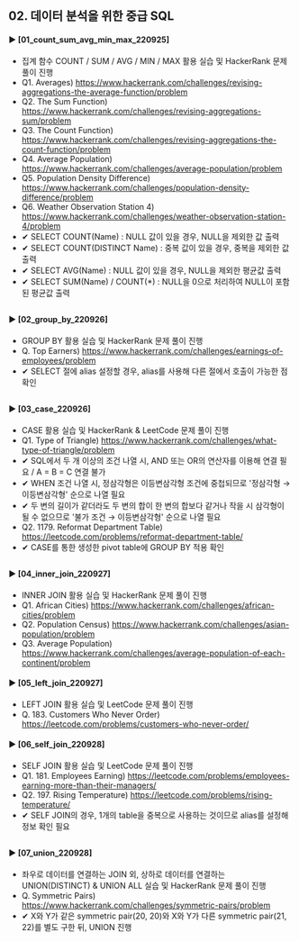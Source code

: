####  
## 02. 데이터 분석을 위한 중급 SQL  
#### ► [01_count_sum_avg_min_max_220925]  
- 집계 함수 COUNT / SUM / AVG / MIN / MAX 활용 실습 및 HackerRank 문제 풀이 진행  
- Q1. Averages) https://www.hackerrank.com/challenges/revising-aggregations-the-average-function/problem  
- Q2. The Sum Function) https://www.hackerrank.com/challenges/revising-aggregations-sum/problem  
- Q3. The Count Function) https://www.hackerrank.com/challenges/revising-aggregations-the-count-function/problem  
- Q4. Average Population) https://www.hackerrank.com/challenges/average-population/problem  
- Q5. Population Density Difference) https://www.hackerrank.com/challenges/population-density-difference/problem  
- Q6. Weather Observation Station 4) https://www.hackerrank.com/challenges/weather-observation-station-4/problem  
- ✔︎ SELECT COUNT(Name) : NULL 값이 있을 경우, NULL을 제외한 값 출력  
- ✔︎ SELECT COUNT(DISTINCT Name) : 중복 값이 있을 경우, 중복을 제외한 값 출력  
- ✔︎ SELECT AVG(Name) : NULL 값이 있을 경우, NULL을 제외한 평균값 출력  
- ✔︎ SELECT SUM(Name) / COUNT(*) : NULL을 0으로 처리하여 NULL이 포함된 평균값 출력  
##  
#### ► [02_group_by_220926]  
- GROUP BY 활용 실습 및 HackerRank 문제 풀이 진행   
- Q. Top Earners) https://www.hackerrank.com/challenges/earnings-of-employees/problem  
- ✔︎ SELECT 절에 alias 설정할 경우, alias를 사용해 다른 절에서 호출이 가능한 점 확인  
##  
#### ► [03_case_220926]  
- CASE 활용 실습 및 HackerRank & LeetCode 문제 풀이 진행  
- Q1. Type of Triangle) https://www.hackerrank.com/challenges/what-type-of-triangle/problem  
- ✔︎ SQL에서 두 개 이상의 조건 나열 시, AND 또는 OR의 연산자를 이용해 연결 필요 / A = B = C 연결 불가  
- ✔︎ WHEN 조건 나열 시, 정삼각형은 이등변삼각형 조건에 중첩되므로 '정삼각형 → 이등변삼각형' 순으로 나열 필요  
- ✔︎ 두 변의 길이가 같더라도 두 변의 합이 한 변의 합보다 같거나 작을 시 삼각형이 될 수 없으므로 '불가 조건 → 이등변삼각형' 순으로 나열 필요  
- Q2. 1179. Reformat Department Table) https://leetcode.com/problems/reformat-department-table/  
- ✔︎ CASE를 통한 생성한 pivot table에 GROUP BY 적용 확인  
##  
#### ► [04_inner_join_220927]  
- INNER JOIN 활용 실습 및 HackerRank 문제 풀이 진행  
- Q1. African Cities) https://www.hackerrank.com/challenges/african-cities/problem  
- Q2. Population Census) https://www.hackerrank.com/challenges/asian-population/problem  
- Q3. Average Population) https://www.hackerrank.com/challenges/average-population-of-each-continent/problem  
####  
#### ► [05_left_join_220927]  
- LEFT JOIN 활용 실습 및 LeetCode 문제 풀이 진행  
- Q. 183. Customers Who Never Order) https://leetcode.com/problems/customers-who-never-order/  
####  
#### ► [06_self_join_220928]  
- SELF JOIN 활용 실습 및 LeetCode 문제 풀이 진행  
- Q1. 181. Employees Earning) https://leetcode.com/problems/employees-earning-more-than-their-managers/  
- Q2. 197. Rising Temperature) https://leetcode.com/problems/rising-temperature/  
- ✔︎ SELF JOIN의 경우, 1개의 table을 중복으로 사용하는 것이므로 alias를 설정해 정보 확인 필요  
##  
#### ► [07_union_220928]  
- 좌우로 데이터를 연결하는 JOIN 외, 상하로 데이터를 연결하는 UNION(DISTINCT) & UNION ALL 실습 및 HackerRank 문제 풀이 진행  
- Q. Symmetric Pairs) https://www.hackerrank.com/challenges/symmetric-pairs/problem  
- ✔︎ X와 Y가 같은 symmetric pair(20, 20)와 X와 Y가 다른 symmetric pair(21, 22)를 별도 구한 뒤, UNION 진행
####  

